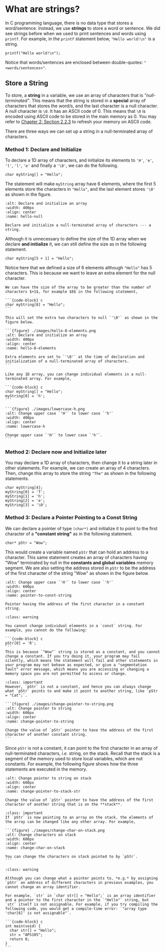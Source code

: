 # What are strings?

In C programming language, there is no data type that stores a word/sentence. Instead, we use **strings** to store a word or sentence. We did see strings before when we used to print sentences and words using `printf`. For example, in the `printf` statement below, `"Hello world!\n"` is a string.

```{code-block} c
printf("Hello world!\n");
```

Notice that words/sentences are enclosed between double-quotes: `"<words/sentences>"`.

## Store a String

To store, a **string** in a variable, we use an array of characters that is *"null-terminated"*. This means that the string is stored in a **special** array of characters that stores the word/s, and the last character is a null character. A null character is `\0`. It has an ASCII code of $0$. This means that `\0` is encoded using ASCII code to be stored in the main memory as $0$. You may refer to [Chapter 2: Section 2.2.3](characters-ascii) to refresh your memory on ASCII code. 

There are three ways we can set up a string in a null-terminated array of characters.

### Method 1: Declare and Initialize

To declare a 1D array of characters, and initialize its elements to `'H'`, `'e'`, `'l'`, `'l'`, `'e'` and finally a `'\0'`, we can do the following.

```{code-block} c
char myString[] = "Hello";
```

The statement will make `myString` array have $6$ elements, where the first $5$ elements store the characters in `"Hello"`, and the last element stores `'\0'` as shown in the figure.

```{figure} ./images/hello-null.png
:alt: Declare and initialize an array
:width: 400px
:align: center
:name: hello-null

Declare and initialize a null-terminated array of characters --- a string.
```

Although it is unnecessary to define the size of the 1D array when we declare **and initialize** it, we can still define the size as in the following statement.

```{code-block} c
char myString[5 + 1] = "Hello";
```

Notice here that we defined a size of $6$ elements although `"Hello"` has $5$ characters. This is because we want to leave an extra element for the null character.

````{note}
We can have the size of the array to be greater than the number of characters $+1$, for example $8$ in the following statement,  

```{code-block} c
char myString[8] = "Hello";
```

This will set the extra two characters to null `'\0'` as shown in the figure below.

```{figure} ./images/hello-8-elements.png
:alt: Declare and initialize an array
:width: 400px
:align: center
:name: hello-8-elements

Extra elements are set to `'\0'` at the time of declaration and initialization of a null-terminated array of characters.
```

````

````{important} 
Like any 1D array, you can change individual elements in a null-terminated array. For example,

```{code-block} c
char myString[] = "Hello";
myString[0] = 'h';
```

```{figure} ./images/lowercase-h.png
:alt: Change upper case `'H'` to lower case `'h'`
:width: 400px
:align: center
:name: lowercase-h

Change upper case `'H'` to lower case `'h'`.
```
````

### Method 2: Declare now and Initialize later

You may declare a 1D array of characters, then change it to a string later in other statements. For example, we can create an array of 4 characters. Then, change this array to store the string `"The"` as shown in the following statements.

```{code-block} c
char myString[4];
myString[0] = 'T';
myString[1] = 'h';
myString[2] = 'e';
myString[3] = '\0';
```

### Method 3: Declare a Pointer Pointing to a Const String

We can declare a pointer of type `(char*)` and initialize it to point to the first character of a **"constant string"** as in the following statement.

```{code-block} c
char* pStr = "Wow";
```

This would create a variable named `pStr` that can hold an address to a character. This same statement creates an array of characters having "Wow" terminated by null in the **constants and global variables** memory segment. We are also setting the address stored in `pStr` to be the address of the first character of the string "Wow" as shown in the figure below.

```{figure} ./images/pointer-to-const-string.png
:alt: Change upper case `'H'` to lower case `'h'`
:width: 600px
:align: center
:name: pointer-to-const-string

Pointer having the address of the first character in a constant string.
```

````{admonition} Cannot Change Individual Elements
:class: warning

You cannot change individual elements in a `const` string. For example, you cannot do the following:

```{code-block} c
pStr[0] = 'R';
```
This is because `"Wow"` string is stored as a constant, and you cannot change a constant. If you try doing it, your program may fail silently, which means the statement will fail and other statements in your program may not behave as expected, or give a "segmentation fault" error message, which means you are accessing or changing a memory space you are not permitted to access or change.

````

````{admonition} Can change the value of the pointer
:class: important
However, `pStr` is not a constant, and hence you can always change what `pStr` points to and make it point to another string, like `pStr = "Cat";`.

```{figure} ./images/change-pointer-to-string.png
:alt: Change pointer to string
:width: 600px
:align: center
:name: change-pointer-to-string

Change the value of `pStr` pointer to have the address of the first character of another constant string.
```
````

Since `pStr` is not a constant, it can point to the first character in an array of null-terminated characters, *i.e.* string, on the stack. Recall that the stack is a segment of the memory used to store local variables, which are not constants. For example, the following figure shows how the three statements are executed in the memory.

```{figure} ./images/change-pointer-to-stack-str.png
:alt: Change pointer to string on stack
:width: 600px
:align: center
:name: change-pointer-to-stack-str

Change the value of `pStr` pointer to have the address of the first character of another string that is on the **stack**.
```

````{admonition} Can access/change characters on the stack
:class: important
If `pStr` is now pointing to an array on the stack, the elements of the array can be changed like any other array. For example,

```{figure} ./images/change-char-on-stack.png
:alt: Change characters on stack
:width: 600px
:align: center
:name: change-char-on-stack

You can change the characters on stack pointed to by `pStr`.
```

````

````{admonition} Cannot change the array identifier
:class: warning

Although you can change what a pointer points to, *e.g.* by assigning `pStr` an address of different characters in previous examples, you cannot change an array identifier.

For example, `str` in `char str[] = "Hello";` is an array identifier and a pointer to the first character in the `"Hello"` string, but `str` itself is not assignable. For example, if you try compiling the following code, you would get a compile-time error: `"array type 'char[6]' is not assignable"`.

```{code-block} c
int main(void) {
  char str[] = "Hello";
  str = "APS105";
  return 0;
}
```

````
